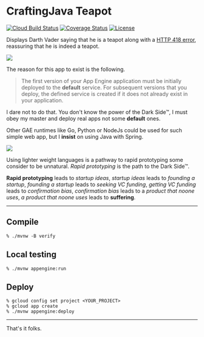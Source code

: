 # CraftingJava Teapot

[![Cloud Build Status](https://storage.googleapis.com/build.craftingjava.com/build/craftingjava-teapot-master.svg)](https://github.com/sbsends/cloud-build-badge)
[![Coverage Status](http://storage.googleapis.com/build.craftingjava.com/craftingjava-teapot/test/coverage.svg)](http://storage.googleapis.com/build.craftingjava.com/craftingjava-teapot/test/jacoco/index.html)
[![License](https://img.shields.io/badge/License-Apache%202.0-blue.svg)](https://opensource.org/licenses/Apache-2.0)

Displays Darth Vader saying that he is a teapot along with a
[HTTP 418 error](https://developer.mozilla.org/en-US/docs/Web/HTTP/Status/418), reassuring that he
is indeed a teapot.

![](https://i.imgflip.com/3cctwe.jpg)

The reason for this app to exist is the following.

> The first version of your App Engine application must be initially deployed to the **default**
service. For subsequent versions that you deploy, the defined service is created if it does not
>already exist in your application.

I dare not to do that. You don't know the power of the Dark Side&trade;, I must obey my master and
deploy real apps not some **default** ones.

Other GAE runtimes like Go, Python or NodeJs could be used for such simple web app, but I **insist**
on using Java with Spring.

![](https://i.imgflip.com/3ccytf.jpg)

Using lighter weight languages is a pathway to rapid prototyping some consider to be unnatural.
*Rapid prototyping* is the path to the Dark Side&trade;.

**Rapid prototyping** leads to *startup ideas*, *startup ideas* leads to *founding a startup*,
*founding a startup* leads to *seeking VC funding*, *getting VC funding* leads to
*confirmation bias*, *confirmation bias* leads to a *product that noone uses*,
*a product that noone uses* leads to **suffering**.

-----

## Compile

```
% ./mvnw -B verify
```

## Local testing

```
% ./mvnw appengine:run
```

## Deploy

```
% gcloud config set project <YOUR_PROJECT>
% gcloud app create
% ./mvnw appengine:deploy
```

-----

That's it folks.
